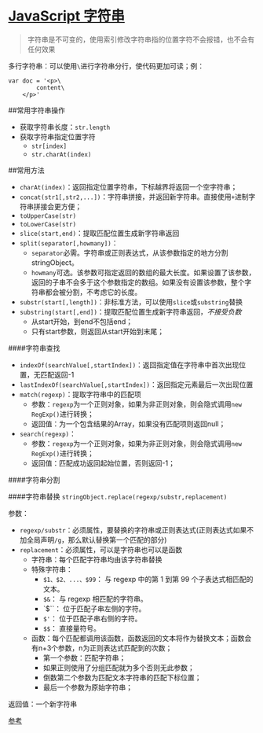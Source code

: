 # [JavaScript 字符串](https://developer.mozilla.org/zh-CN/docs/Web/JavaScript/Reference/Global_Objects/String)

> 字符串是不可变的，使用索引修改字符串指的位置字符不会报错，也不会有任何效果

多行字符串：可以使用`\`进行字符串分行，使代码更加可读；例：

    var doc = '<p>\
            content\
        </p>'


##常用字符串操作

+ 获取字符串长度：`str.length`
+ 获取字符串指定位置字符
    * `str[index]`
    * `str.charAt(index)`

##常用方法
+ `charAt(index)`：返回指定位置字符串，下标越界将返回一个空字符串；
+ `concat(str1[,str2,...])`：字符串拼接，并返回新字符串。直接使用`+`进制字符串拼接会更方便；
+ `toUpperCase(str)`
+ `toLowerCase(str)`
+ `slice(start,end)`：提取匹配位置生成新字符串返回
+ `split(separator[,howmany])`：
    * `separator`必需。字符串或正则表达式，从该参数指定的地方分割 stringObject。
    * `howmany`可选。该参数可指定返回的数组的最大长度。如果设置了该参数，返回的子串不会多于这个参数指定的数组。如果没有设置该参数，整个字符串都会被分割，不考虑它的长度。
+ `substr(start[,length])`：非标准方法，可以使用`slice`或`substring`替换
+ `substring(start[,end])`：提取匹配位置生成新字符串返回，*不接受负数*
    * 从start开始，到end不包括end；
    * 只有start参数，则返回从start开始到末尾；

####字符串查找
+ `indexOf(searchValue[,startIndex])`：返回指定值在字符串中首次出现位置，无匹配返回-1
+ `lastIndexOf(searchValue[,startIndex])`：返回指定元素最后一次出现位置
+ `match(regexp)`：提取字符串中的匹配项
    * 参数：`regexp`为一个正则对象，如果为非正则对象，则会隐式调用`new RegExp()`进行转换；
    * 返回值：为一个包含结果的Array，如果没有匹配项则返回null；
+ `search(regexp)`：
    * 参数：`regexp`为一个正则对象，如果为非正则对象，则会隐式调用`new RegExp()`进行转换；
    * 返回值：匹配成功返回起始位置，否则返回-1；


####字符串分割

####字符串替换
`stringObject.replace(regexp/substr,replacement)`

参数：
+ `regexp/substr`：必须属性，要替换的字符串或正则表达式(正则表达式如果不加全局声明`/g`，那么默认替换第一个匹配的部分)
+ `replacement`：必须属性，可以是字符串也可以是函数
    - 字符串：每个匹配字符串均由该字符串替换
    - 特殊字符串：
        + `$1、$2、...、$99`： 与 regexp 中的第 1 到第 99 个子表达式相匹配的文本。
        + `$&`： 与 regexp 相匹配的字符串。
        + `$``： 位于匹配子串左侧的字符。
        + `$'`： 位于匹配子串右侧的字符。
        + `$$`： 直接量符号。
    - 函数：每个匹配都调用该函数，函数返回的文本将作为替换文本；函数会有n+3个参数，n为正则表达式匹配到的次数；
        + 第一个参数：匹配字符串；
        + 如果正则使用了分组匹配就为多个否则无此参数；
        + 倒数第二个参数为匹配文本字符串的匹配下标位置；
        + 最后一个参数为原始字符串；

返回值：一个新字符串

[参考](http://div.io/topic/836)